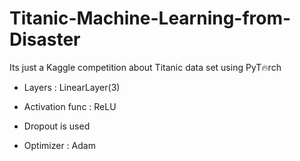 # Titanic-Machine-Learning-from-Disaster


Its just a Kaggle competition about Titanic data set using PyT🔥rch 

* Layers : LinearLayer(3)

* Activation func : ReLU 

* Dropout is used 

* Optimizer : Adam

